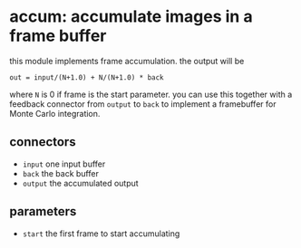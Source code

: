 # accum: accumulate images in a frame buffer

this module implements frame accumulation. the output will be
```
out = input/(N+1.0) + N/(N+1.0) * back
```
where `N` is 0 if frame is the start parameter.
you can use this together with a feedback connector from `output` to `back` to
implement a framebuffer for Monte Carlo integration.

## connectors

* `input` one input buffer
* `back` the back buffer
* `output` the accumulated output

## parameters

* `start` the first frame to start accumulating


